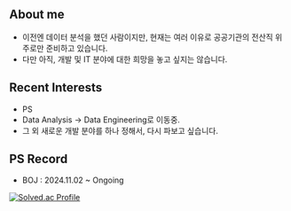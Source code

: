 ## About me
- 이전엔 데이터 분석을 했던 사람이지만, 현재는 여러 이유로 공공기관의 전산직 위주로만 준비하고 있습니다.
- 다만 아직, 개발 및 IT 분야에 대한 희망을 놓고 싶지는 않습니다.

## Recent Interests
- PS
- Data Analysis -> Data Engineering로 이동중.
- 그 외 새로운 개발 분야를 하나 정해서, 다시 파보고 싶습니다.

## PS Record
- BOJ : 2024.11.02 ~ Ongoing
  
[![Solved.ac Profile](http://mazassumnida.wtf/api/v2/generate_badge?boj=taraki3639)](https://solved.ac/taraki3639/)

